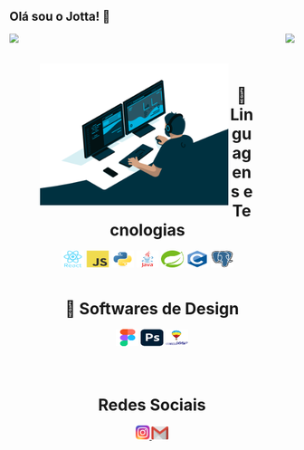 ## Olá sou o Jotta! 👋

<div>
  <img
  height="180em" src="https://github-readme-stats.vercel.app/api?username=jleandro92&show_icons=true&theme=great-gatsby&include_all_commits=true&count_private=true">
  <img
  align = "right"
  <img align="right" height="180em" src="https://github-readme-stats.vercel.app/api/top-langs/?username=jleandro92&layout=compact&langs_count=16&theme=great-gatsby">
  </div>
  <br/>

  <div align="center">
    <div style="display: inline-block"><br>
    <img align = "left"
    height="250"
    alt="coding-time"
    src="code.gif">
    <h1 align ="center">🤖 Linguagens e Tecnologias</h1>
    <img align ="center" height="30" width="40" alt="React Native"
    src="https://raw.githubusercontent.com/devicons/devicon/master/icons/react/react-original-wordmark.svg">
    <img align ="center" height="30" width="40" alt="JavaScript"
    src="https://raw.githubusercontent.com/devicons/devicon/master/icons/javascript/javascript-original.svg">
    <img 
    align="center"
    height="30" width="40" alt="Python"
    src="https://raw.githubusercontent.com/devicons/devicon/master/icons/python/python-original.svg">
    <img align="center" height="30" width="40" alt="Java"
    src="https://raw.githubusercontent.com/devicons/devicon/master/icons/java/java-original-wordmark.svg">
    <img align ="center" height="30" width="40"
    alt="Spring Boot"
    src="https://raw.githubusercontent.com/devicons/devicon/master/icons/spring/spring-original.svg">
    <img align="center" height="30" width="40" alt="C++"
    src="https://raw.githubusercontent.com/devicons/devicon/master/icons/c/c-original.svg">
    <img align="center" height="30" width="40" alt="PostgreSQL"
    src="https://raw.githubusercontent.com/devicons/devicon/master/icons/postgresql/postgresql-original.svg">
  </div>

  <br/>
  <br/>

  <div>
  <h1 align ="center">🎨 Softwares de Design</h1>

  <img align="center" height="30" width="40" alt="Figma"
  src="https://raw.githubusercontent.com/devicons/devicon/master/icons/figma/figma-original.svg">
  <img align="center" height="30" width="40" alt="Photoshop"
  src="https://raw.githubusercontent.com/devicons/devicon/master/icons/photoshop/photoshop-plain.svg">
  <img align="center" height="30" width="40" alt="Corel Draw"
  src="coreldraw.svg">
  </div>
  <br/>
  <br/>

  <h1 align="center">Redes Sociais</h1>

  <a href="https://www.instagram.com/jleandro92">
  <img alt="Instagram" width="25" src="instagram.png">
  </a>
  <a href = "mailto: jleandrojose.dev0802@gmail.com">
  <img width="30" alt="Gmail"
  src="gmail.svg">
  </a>
</div>

